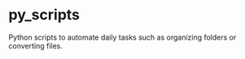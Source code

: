 # py_scripts
Python scripts to automate daily tasks such as organizing folders or converting files.
